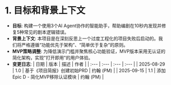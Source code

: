 # 1. 目标和背景上下文
* **目标**: 构建一个使用3个AI Agent协作的智能助手，帮助编剧在10秒内发现并修复5种常见的剧本逻辑错误。
* **背景上下文**: 本项目是在深刻反思上一个过度工程化的项目失败后启动的。我们将严格遵循“功能优先于架构”、“简单优于复杂”的原则。
* **MVP策略调整**: 为降低演示门槛并聚焦核心功能验证，MVP版本采用无认证的简化架构，实现"打开即用"的用户体验。
* **变更日志**:
| 日期 | 版本 | 描述 | 作者 |
| :--- | :--- | :--- | :--- |
| 2025-08-29 | 1.0 | 基于《项目简报》创建初始PRD | 约翰 (PM) |
| 2025-09-15 | 1.1 | 添加Epic D - 简化MVP移除认证模块 | 约翰 (PM) |
